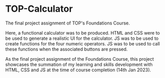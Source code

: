 # TOP-Calculator
The final project assignment of TOP's Foundations Course.

Here, a functional calculator was to be produced. 
HTML and CSS were to be used to generate a realistic UI for the calculator.
JS was to be used to create functions for the four numeric operators.
JS was to be used to call these functions when the associated buttons are pressed.

As the final project assignment of the Foundations Course, this project showcases the summation of my learning and skills development with HTML, CSS and JS at the time of course completion (14th Jan 2023).
